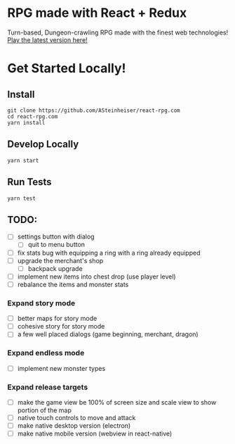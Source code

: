 # RPG made with React + Redux
Turn-based, Dungeon-crawling RPG made with the finest web technologies! [Play the latest version here!](http://react-rpg.com)

# Get Started Locally!
## Install
```
git clone https://github.com/ASteinheiser/react-rpg.com
cd react-rpg.com
yarn install
```
## Develop Locally
```
yarn start
```
## Run Tests
```
yarn test
```

## TODO:
- [ ] settings button with dialog
  - [ ] quit to menu button
- [ ] fix stats bug with equipping a ring with a ring already equipped
- [ ] upgrade the merchant's shop
  - [ ] backpack upgrade
- [ ] implement new items into chest drop (use player level)
- [ ] rebalance the items and monster stats
### Expand story mode
- [ ] better maps for story mode
- [ ] cohesive story for story mode
- [ ] a few well placed dialogs (game beginning, merchant, dragon)
### Expand endless mode
- [ ] implement new monster types
### Expand release targets
- [ ] make the game view be 100% of screen size and scale view to show portion of the map
- [ ] native touch controls to move and attack
- [ ] make native desktop version (electron)
- [ ] make native mobile version (webview in react-native)